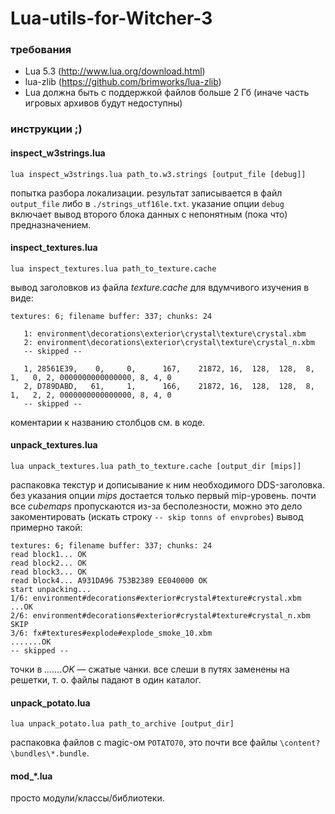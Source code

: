 # Lua-utils-for-Witcher-3

### требования
* Lua 5.3 (http://www.lua.org/download.html)
* lua-zlib (https://github.com/brimworks/lua-zlib)
* Lua должна быть с поддержкой файлов больше 2 Гб (иначе часть игровых архивов будут недоступны)

### инструкции ;)

#### inspect_w3strings.lua
````
lua inspect_w3strings.lua path_to.w3.strings [output_file [debug]]
````
попытка разбора локализации. результат записывается в файл ````output_file```` либо в ````./strings_utf16le.txt````. указание опции ````debug```` включает вывод второго блока данных с непонятным (пока что) предназначением.

#### inspect_textures.lua
````
lua inspect_textures.lua path_to_texture.cache
````
вывод заголовков из файла *texture.cache* для вдумчивого изучения в виде:
````
textures: 6; filename buffer: 337; chunks: 24

   1: environment\decorations\exterior\crystal\texture\crystal.xbm
   2: environment\decorations\exterior\crystal\texture\crystal_n.xbm
   -- skipped --

   1, 28561E39,    0,     0,      167,    21872, 16,  128,  128,  8,  1,   0, 2, 0000000000000000, 8, 4, 0
   2, D789DABD,   61,     1,      166,    21872, 16,  128,  128,  8,  1,   2, 2, 0000000000000000, 8, 4, 0
   -- skipped --
````
коментарии к названию столбцов см. в коде.

#### unpack_textures.lua
````
lua unpack_textures.lua path_to_texture.cache [output_dir [mips]]
````
распаковка текстур и дописывание к ним необходимого DDS-заголовка. без указания опции *mips* достается только первый mip-уровень. почти все *cubemaps* пропускаются из-за бесполезности, можно это дело закоментировать (искать строку ````-- skip tonns of envprobes````)
вывод примерно такой:
````
textures: 6; filename buffer: 337; chunks: 24
read block1... OK
read block2... OK
read block3... OK
read block4... A931DA96 753B2389 EE040000 OK
start unpacking...
1/6: environment#decorations#exterior#crystal#texture#crystal.xbm
...OK
2/6: environment#decorations#exterior#crystal#texture#crystal_n.xbm
SKIP
3/6: fx#textures#explode#explode_smoke_10.xbm
.......OK
-- skipped --
````
точки в *.......OK* — сжатые чанки. все слеши в путях заменены на решетки, т. о. файлы падают в один каталог.

#### unpack_potato.lua
````
lua unpack_potato.lua path_to_archive [output_dir]
````
распаковка файлов с magic-ом ````POTATO70````, это почти все файлы ````\content?\bundles\*.bundle````.

#### mod_*.lua
просто модули/классы/библиотеки.
